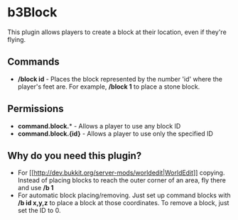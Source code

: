 b3Block
=======

This plugin allows players to create a block at their location, even if they're flying.

Commands
--------
* **/block id** - Places the block represented by the number 'id' where the player's feet are. For example, **/block 1** to place a stone block.

Permissions
-----------
* **command.block.*** - Allows a player to use any block ID
* **command.block.{id}** - Allows a player to use only the specified ID

Why do you need this plugin?
----------------------------
* For [[http://dev.bukkit.org/server-mods/worldedit|WorldEdit]] copying. Instead of placing blocks to reach the outer corner of an area, fly there and use **/b 1**
* For automatic block placing/removing. Just set up command blocks with **/b id x,y,z** to place a block at those coordinates. To remove a block, just set the ID to 0.